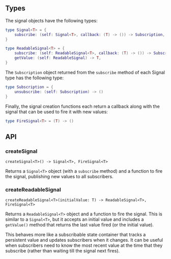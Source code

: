 ## Types

The signal objects have the following types:
```lua
type Signal<T> = {
    subscribe: (self: Signal<T>, callback: (T) -> ()) -> Subscription,
}

type ReadableSignal<T> = {
    subscribe: (self: ReadableSignal<T>, callback: (T) -> ()) -> Subscription,
    getValue: (self: ReadableSignal) -> T,
}
```

The `Subscription` object returned from the `subscribe` method of each Signal type has the following type:
```lua
type Subscription = {
    unsubscribe: (self: Subscription) -> ()
}
```

Finally, the signal creation functions each return a callback along with the signal that can be used to fire it with new values:
```lua
type FireSignal<T> = (T) -> ()
```

## API

### createSignal
```
createSignal<T>() -> Signal<T>, FireSignal<T>
```

Returns a `Signal<T>` object (with a `subscribe` method) and a function to fire the signal, publishing new values to all subscribers.

### createReadableSignal
```
createReadableSignal<T>(initialValue: T) -> ReadableSignal<T>, FireSignal<T>

```

Returns a `ReadableSignal<T>` object and a function to fire the signal. This is similar to a `Signal<T>`, but it accepts an initial value and includes a `getValue()` method that returns the last value fired (or the initial value).

This behaves more like a subscribable state container that tracks a persistent value and updates subscribers when it changes. It can be useful when subscribers need to know the most recent value at the time that they subscribe (rather than waiting till the signal next fires).
